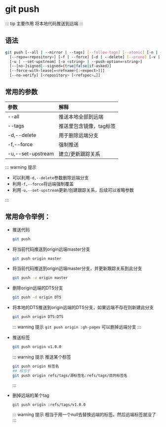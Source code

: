 # git push

::: tip 主要作用
将本地代码推送到远端
:::

## 语法

```bash
git push [--all | --mirror | --tags] [--follow-tags] [--atomic] [-n | --dry-run] [--receive-pack=<git-receive-pack>]
  [--repo=<repository>] [-f | --force] [-d | --delete] [--prune] [-v | --verbose]
  [-u | --set-upstream] [-o <string> | --push-option=<string>]
  [--[no-]signed|--signed=(true|false|if-asked)]
  [--force-with-lease[=<refname>[:<expect>]]]
  [--no-verify] [<repository> [<refspec>…​]]
```

## 常用的参数

| 参数                | 解释            |
|:----------------- |:------------- |
| --all             | 推送本地全部到远端     |
| --tags            | 推送里包含镜像，tag标签 |
| -d,--delete       | 用于删除远端分支      |
| -f,--force        | 强制推送          |
| -u,--set-upstream | 建立/更新跟踪关系     |

::: warning 提示

- 可以利用`-d,--delete`参数删除远端分支
- 利用`-f,--force`将远端强制覆盖
- 利用`-u,--set-upstream`更新/创建跟踪关系，后续可以省略参数

:::

## 常用命令举例：

- 推送代码
  
  ```bash
  git push
  ```

- 将当前代码推送到origin远端master分支
  
  ```bash
  git push origin master
  ```

- 将当前代码推送到origin远端master分支，并更新跟踪关系到此分支
  
  ```bash
  git push -u origin master
  ```

- 删除origin远端的DTS分支
  
  ```bash
  git push -d origin DTS
  ```

- 将本地的DTS推送到origin远端的DTS分支，如果远端不存在则新建此分支
  
  ```bash
  git push origin DTS:DTS
  ```
  
  ::: warning 提示
  `git push origin :gh-pages` 可以删掉远端分支
  :::

- 推送标签
  
  ```bash
  git push origin v1.0.0
  ```
  
  ::: warning 提示
  推送某个标签
  
  ```bash
  git push origin 标签名
  ## 相当于
  git push origin refs/tags/源标签名:refs/tags/目的标签名
  ```
  
  :::

- 删掉远端的某个tag
  
  ```tag
  git push origin :refs/tags/v1.0.0
  ```
  
  ::: warning 提示
  相当于用一个null去替换远端的标签。然后远端标签就没了
  :::
